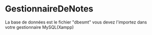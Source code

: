 # GestionnaireDeNotes

La base de données est le fichier "dbesmt" vous devez l'importez dans votre gestionnaire MySQL(Xampp)
